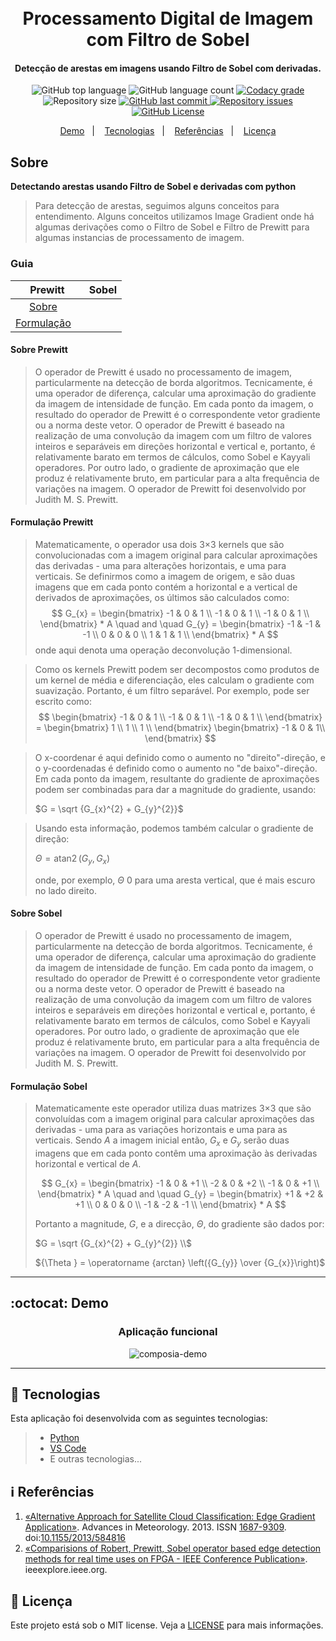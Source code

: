 <h1 align="center">
    <br>
      Processamento Digital de Imagem com Filtro de Sobel
    <br>
</h1>

<h4 align="center">
  Detecção de arestas em imagens usando Filtro de Sobel com derivadas.
</h4>

<p align="center">
  <img alt="GitHub top language" src="https://img.shields.io/github/languages/top/joaoeliandro/filtro-sobel-pdi.svg">

  <img alt="GitHub language count" src="https://img.shields.io/github/languages/count/joaoeliandro/filtro-sobel-pdi.svg">

  <a href="https://www.codacy.com/app/joaoeliandro/filtro-sobel-pdi?utm_source=github.com&amp;utm_medium=referral&amp;utm_content=joaoeliandro/filtro-sobel-pdi&amp;utm_campaign=Badge_Grade">
    <img alt="Codacy grade" src="https://api.codacy.com/project/badge/Grade/691b85e51bf240b997ae6ff82ea41590">
  </a>

  <img alt="Repository size" src="https://img.shields.io/github/repo-size/joaoeliandro/filtro-sobel-pdi.svg">
  <a href="https://github.com/joaoeliandro/filtro-sobel-pdi/commits/master">
    <img alt="GitHub last commit" src="https://img.shields.io/github/last-commit/joaoeliandro/filtro-sobel-pdi.svg">
  </a>

  <a href="https://github.com/joaoeliandro/filtro-sobel-pdi/issues">
    <img alt="Repository issues" src="https://img.shields.io/github/issues/joaoeliandro/filtro-sobel-pdi.svg">
  </a>

  <a href="https://github.com/joaoeliandro/filtro-sobel-pdi/blob/master/LICENSE">
    <img alt="GitHub License" src="https://img.shields.io/github/license/joaoeliandro/filtro-sobel-pdi.svg">
  </a>
</p>

<p align="center">
  <a href="#octocat-demo">Demo</a>&nbsp;&nbsp;&nbsp;|&nbsp;&nbsp;&nbsp;
  <a href="#rocket-tecnologias">Tecnologias</a>&nbsp;&nbsp;&nbsp;|&nbsp;&nbsp;&nbsp;
  <a href="#information_source-referências">Referências</a>&nbsp;&nbsp;&nbsp;|&nbsp;&nbsp;&nbsp;
  <a href="#memo-licença">Licença</a>
</p>

## Sobre

**Detectando arestas usando Filtro de Sobel e derivadas com python**
> Para detecção de arestas, seguimos alguns conceitos para entendimento. Alguns conceitos utilizamos Image Gradient onde há algumas derivações como o Filtro de Sobel e Filtro de Prewitt para algumas instancias de processamento de imagem.

### Guia

| Prewitt  | Sobel  |
|:---:|:---:|
| <a href="#sobre-prewitt">Sobre</a>&nbsp;&nbsp;&nbsp;|&nbsp;&nbsp;&nbsp;  | <a href="#sobre-sobel">Sobre</a>&nbsp;&nbsp;&nbsp;|&nbsp;&nbsp;&nbsp;  |
| <a href="#formulação-prewitt">Formulação</a>&nbsp;&nbsp;&nbsp;|&nbsp;&nbsp;&nbsp;  | <a href="#formulação-sobel">Formulação</a>&nbsp;&nbsp;&nbsp;|&nbsp;&nbsp;&nbsp;  |

#### Sobre Prewitt

> O operador de Prewitt é usado no processamento de imagem, particularmente na detecção de borda algoritmos. Tecnicamente, é uma operador de diferença, calcular uma aproximação do gradiente da imagem de intensidade de função. Em cada ponto da imagem, o resultado do operador de Prewitt é o correspondente vetor gradiente ou a norma deste vetor. O operador de Prewitt é baseado na realização de uma convolução da imagem com um filtro de valores inteiros e separáveis em direções horizontal e vertical e, portanto, é relativamente barato em termos de cálculos, como Sobel e Kayyali operadores. Por outro lado, o gradiente de aproximação que ele produz é relativamente bruto, em particular para a alta frequência de variações na imagem. O operador de Prewitt foi desenvolvido por Judith M. S. Prewitt.

#### Formulação Prewitt

> Matematicamente, o operador usa dois 3×3 kernels que são convolucionadas com a imagem original para calcular aproximações das derivadas - uma para alterações horizontais, e uma para verticais. Se definirmos como a imagem de origem, e são duas imagens que em cada ponto contém a horizontal e a vertical de derivados de aproximações, os últimos são calculados como:
>$$
G_{x} =  \begin{bmatrix}
    -1 & 0 & 1 \\
    -1 & 0 & 1 \\
    -1 & 0 & 1 \\
\end{bmatrix} * A
\quad and \quad 
G_{y} =  \begin{bmatrix}
    -1 & -1 & -1 \\
    0 & 0 & 0 \\
    1 & 1 & 1 \\
\end{bmatrix} * A
>$$
> onde aqui denota uma operação deconvolução 1-dimensional.

> Como os kernels Prewitt podem ser decompostos como produtos de um kernel de média e diferenciação, eles calculam o gradiente com suavização. Portanto, é um filtro separável. Por exemplo, pode ser escrito como:
>$$
\begin{bmatrix}
    -1 & 0 & 1 \\
    -1 & 0 & 1 \\
    -1 & 0 & 1 \\
\end{bmatrix} =
\begin{bmatrix}
    1 \\
    1  \\
    1  \\
\end{bmatrix}
\begin{bmatrix}
    -1 & 0 & 1\\
\end{bmatrix}
>$$

> O x-coordenar é aqui definido como o aumento no "direito"-direção, e o y-coordenadas é definido como o aumento no "de baixo"-direção. Em cada ponto da imagem, resultante do gradiente de aproximações podem ser combinadas para dar a magnitude do gradiente, usando:
>
> $G = \sqrt {G_{x}^{2} + G_{y}^{2}}$

> Usando esta informação, podemos também calcular o gradiente de direção:
> 
> $\Theta = \operatorname {atan2}(G_{y}, G_{x})$
> 
> onde, por exemplo, 
> $\Theta$  0 para uma aresta vertical, que é mais escuro no lado direito.

#### Sobre Sobel

> O operador de Prewitt é usado no processamento de imagem, particularmente na detecção de borda algoritmos. Tecnicamente, é uma operador de diferença, calcular uma aproximação do gradiente da imagem de intensidade de função. Em cada ponto da imagem, o resultado do operador de Prewitt é o correspondente vetor gradiente ou a norma deste vetor. O operador de Prewitt é baseado na realização de uma convolução da imagem com um filtro de valores inteiros e separáveis em direções horizontal e vertical e, portanto, é relativamente barato em termos de cálculos, como Sobel e Kayyali operadores. Por outro lado, o gradiente de aproximação que ele produz é relativamente bruto, em particular para a alta frequência de variações na imagem. O operador de Prewitt foi desenvolvido por Judith M. S. Prewitt.

#### Formulação Sobel

> Matematicamente este operador utiliza duas matrizes 3×3 que são convoluídas com a imagem original para calcular aproximações das derivadas - uma para as variações horizontais e uma para as verticais. Sendo $A$ a imagem inicial então, $G_{x}$ e $G_{y}$ serão duas imagens que em cada ponto contêm uma aproximação às derivadas horizontal e vertical de $A$.
> 
> $$ G_{x} = 
> \begin{bmatrix}
>    -1 & 0 & +1 \\
>    -2 & 0 & +2 \\
>    -1 & 0 & +1 \\
> \end{bmatrix} * A
>\quad and \quad 
>G_{y} =  
>  \begin{bmatrix}
>    +1 & +2 & +1 \\
>    0 & 0 & 0 \\
>    -1 & -2 & -1 \\
> \end{bmatrix} * A
>$$
>
>Portanto a magnitude, $G$, e a direcção, $\Theta$, do gradiente são dados por:
>
> $G = \sqrt {G_{x}^{2} + G_{y}^{2}} \\$ 
> 
>${\Theta } = \operatorname {arctan} \left({G_{y}} \over {G_{x}}\right)$

---

## :octocat: Demo

<h3 align="center">Aplicação funcional</h3>
<p align="center">
    <img src="https://drive.google.com/uc?export=view&id=15krmtBk-AjxkCl4PiwAQFWk3TpOVPjO1" alt="composia-demo" />
</p>

---

## :rocket: Tecnologias

Esta aplicação foi desenvolvida com as seguintes tecnologias:

> - [Python](https://www.python.org/)
> - [VS Code](https://code.visualstudio.com/)
> - E outras tecnologias...

## :information_source: Referências

1. [«Alternative Approach for Satellite Cloud Classification: Edge Gradient Application»](https://www.hindawi.com/journals/amete/2013/584816/). Advances in Meteorology. 2013. ISSN [1687-9309](https://www.worldcat.org/title/advances-in-meteorology/oclc/1117264174). doi:[10.1155/2013/584816](https://www.hindawi.com/journals/amete/2013/584816/)
2. [«Comparisions of Robert, Prewitt, Sobel operator based edge detection methods for real time uses on FPGA - IEEE Conference Publication»](https://ieeexplore.ieee.org/abstract/document/7095920). ieeexplore.ieee.org.

## :memo: Licença

Este projeto está sob o MIT license. Veja a [LICENSE](https://github.com/joaoeliandro/filtro-sobel-pdi/blob/master/LICENSE) para mais informações.

[python]: https://www.python.org/downloads/release/python-370/